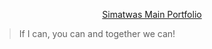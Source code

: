 <p align="center"><a href="https://simatwa.github.io/portfolio">Simatwas Main Portfolio</a></p>

> If I can, you can and together we can!
